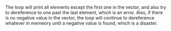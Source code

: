 The loop will print all elements except the first one in the vector, and also try to dereference to one past the last element, which is an error. Also, if there is no negative value in the vector, the loop will continue to dereference whatever in memeory until a negative value is found, which is a disaster.

